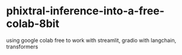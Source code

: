 # phixtral-inference-into-a-free-colab-8bit
using google colab free to work with streamlit, gradio with langchain, transformers

